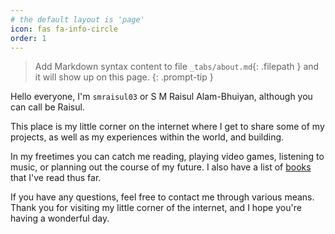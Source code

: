 ```yaml
---
# the default layout is 'page'
icon: fas fa-info-circle
order: 1
---
```


> Add Markdown syntax content to file `_tabs/about.md`{: .filepath } and it will show up on this page.
{: .prompt-tip }

Hello everyone, I'm `smraisul03` or S M Raisul Alam-Bhuiyan, although you can call be Raisul. 

This place is my little corner on the internet where I get to share some of my projects, as well as my experiences within the world, and building. 

In my freetimes you can catch me reading, playing video games, listening to music, or planning out the course of my future. I also have a list of [books](/2025/01/01/books/) that I've read thus far. 

If you have any questions, feel free to contact me through various means. Thank you for visiting my little corner of the internet, and I hope you're having a wonderful day. 


